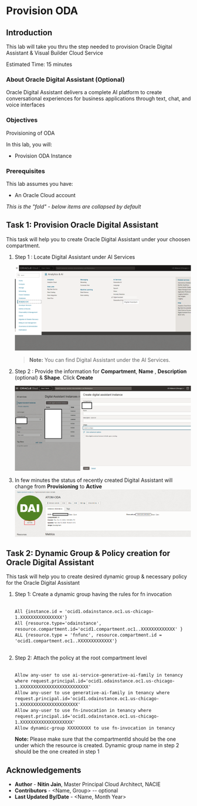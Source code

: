 # Provision ODA 

## Introduction

This lab will take you thru the step needed to provision Oracle Digital Assistant & Visual Builder Cloud Service

Estimated Time: 15 minutes

### About Oracle Digital Assistant (Optional)
Oracle Digital Assistant delivers a complete AI platform to create conversational experiences for business applications through text, chat, and voice interfaces

### Objectives

Provisioning of ODA 

In this lab, you will:
* Provision ODA Instance



### Prerequisites 

This lab assumes you have:
* An Oracle Cloud account



*This is the "fold" - below items are collapsed by default*

## Task 1: Provision Oracle Digital Assistant

This task will help you to create Oracle Digital Assistant under your choosen compartment.

1. Step 1 : Locate Digital Assistant under AI Services

	![Navigate to Digital Assistant](images/oda_provision_1.png)

	> **Note:** You can find Digital Assistant under the AI Services.

2. Step 2 : Provide the information for **Compartment**, **Name** , **Description** (optional) & **Shape**. Click **Create**

    ![Create ODA](images/oda_provision_3.png)

3. In few minutes the status of recently created Digital Assistant will change from **Provisioning** to **Active**
    ![Active ODA Instance](images/oda_provision_4.png) 


## Task 2: Dynamic Group & Policy creation for Oracle Digital Assistant


This task will help you to create desired dynamic group & necessary policy for the Oracle Digital Assistant 

1. Step 1: Create a dynamic group having the rules for fn invocation
    ```
    
    All {instance.id = 'ocid1.odainstance.oc1.us-chicago-1.XXXXXXXXXXXXXXXX'}
    All {resource.type='odainstance', resource.compartment.id='ocid1.compartment.oc1..XXXXXXXXXXXXX' }
    ALL {resource.type = 'fnfunc', resource.compartment.id = 'ocid1.compartment.oc1..XXXXXXXXXXXXX'}
    
    
    ```
2. Step 2: Attach the policy at the root compartment level


    ```
    
    Allow any-user to use ai-service-generative-ai-family in tenancy where request.principal.id='ocid1.odainstance.oc1.us-chicago-1.XXXXXXXXXXXXXXXXXXXXXXXXXX'
    Allow any-user to use generative-ai-family in tenancy where request.principal.id='ocid1.odainstance.oc1.us-chicago-1.XXXXXXXXXXXXXXXXXXXXXX'
    Allow any-user to use fn-invocation in tenancy where request.principal.id='ocid1.odainstance.oc1.us-chicago-1.XXXXXXXXXXXXXXXXXXXX'
    Allow dynamic-group XXXXXXXXX to use fn-invocation in tenancy
    
    ```


    **Note:** 
    Please make sure that the compartmentId should be the one under which the resource is  created.
    Dynamic group name in step 2 should be the one created in step 1
## Acknowledgements
* **Author** - **Nitin Jain**, Master Principal Cloud Architect, NACIE
* **Contributors** -  <Name, Group> -- optional
* **Last Updated By/Date** - <Name, Month Year>
